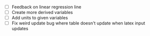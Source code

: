 - [ ] Feedback on linear regression line
- [ ] Create more derived variables
- [ ] Add units to given variables
- [ ] Fix weird update bug where table doesn't update when latex input updates
